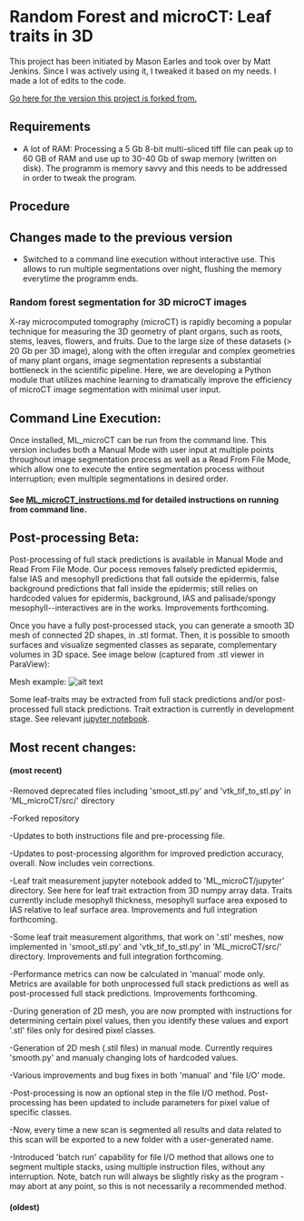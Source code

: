 # Random Forest and microCT: Leaf traits in 3D

This project has been initiated by Mason Earles and took over by Matt Jenkins. Since I was actively using it, I tweaked it based on my needs. I made a lot of edits to the code. 

[Go here for the version this project is forked from.](https://github.com/mattjenkins3/3DLeafCT)

## Requirements
- A lot of RAM: Processing a 5 Gb 8-bit multi-sliced tiff file can peak up to 60 GB of RAM and use up to 30-40 Gb of swap memory (written on disk). The programm is memory savvy and this needs to be addressed in order to tweak the program.

## Procedure

## Changes made to the previous version
- Switched to a command line execution without interactive use. This allows to run multiple segmentations over night, flushing the memory everytime the programm ends.





### Random forest segmentation for 3D microCT images
X-ray microcomputed tomography (microCT) is rapidly becoming a popular technique for measuring the 3D geometry of plant organs, such as roots, stems, leaves, flowers, and fruits. Due to the large size of these datasets (> 20 Gb per 3D image), along with the often irregular and complex geometries of many plant organs, image segmentation represents a substantial bottleneck in the scientific pipeline. Here, we are developing a Python module that utilizes machine learning to dramatically improve the efficiency of microCT image segmentation with minimal user input.

## Command Line Execution:

Once installed, ML_microCT can be run from the command line. This version includes both a Manual Mode with user input at multiple points throughout image segmentation process as well as a Read From File Mode, which allow one to execute the entire segmentation process without interruption; even multiple segmentations in desired order.

#### See [ML_microCT_instructions.md] for detailed instructions on running from command line.
[ML_microCT_instructions.md]: https://github.com/mattjenkins3/3DLeafCT/blob/add_changes/ML_microCT/ML_microCT_instructions.md

## Post-processing Beta:
Post-processing of full stack predictions is available in Manual Mode and Read From File Mode. Our pocess removes falsely predicted epidermis, false IAS and mesophyll predictions that fall outside the epidermis, false background predictions that fall inside the epidermis; still relies on hardcoded values for epidermis, background, IAS and palisade/spongy mesophyll--interactives are in the works. Improvements forthcoming.

Once you have a fully post-processed stack, you can generate a smooth 3D mesh of connected 2D shapes, in .stl format. Then, it is possible to smooth surfaces and visualize segmented classes as separate, complementary volumes in 3D space. See image below (captured from .stl viewer in ParaView):

Mesh example:
![alt text][logo]

[logo]: https://github.com/mattjenkins3/3DLeafCT/blob/add_changes/imgs_readme/leaf1.png "translucent epidermis with veins"

Some leaf-traits may be extracted from full stack predictions and/or post-processed full stack predictions. Trait extraction is currently in development stage. See relevant [jupyter notebook](https://github.com/mattjenkins3/3DLeafCT/blob/add_changes/ML_microCT/jupyter/LeafTraits.ipynb).


## Most recent changes:
#### (most recent)
-Removed deprecated files including 'smoot_stl.py' and 'vtk_tif_to_stl.py' in 'ML_microCT/src/' directory

-Forked repository

-Updates to both instructions file and pre-processing file.

-Updates to post-processing algorithm for improved prediction accuracy, overall. Now includes vein corrections.

-Leaf trait measurement jupyter notebook added to 'ML_microCT/jupyter' directory. See here for leaf trait extraction from 3D numpy array data. Traits currently include mesophyll thickness, mesophyll surface area exposed to IAS relative to leaf surface area. Improvements and full integration forthcoming.

-Some leaf trait measurement algorithms, that work on '.stl' meshes, now implemented in 'smoot_stl.py' and 'vtk_tif_to_stl.py' in 'ML_microCT/src/' directory. Improvements and full integration forthcoming.

-Performance metrics can now be calculated in 'manual' mode only. Metrics are available for both unprocessed full stack predictions as well as post-processed full stack predictions. Improvements forthcoming.

-During generation of 2D mesh, you are now prompted with instructions for determining certain pixel values, then you identify these values and export '.stl' files only for desired pixel classes.

-Generation of 2D mesh (.stil files) in manual mode. Currently requires 'smooth.py' and manualy changing lots of hardcoded values.

-Various improvements and bug fixes in both 'manual' and 'file I/O' mode.

-Post-processing is now an optional step in the file I/O method. Post-processing has been updated to include parameters for pixel value of specific classes.

-Now, every time a new scan is segmented all results and data related to this scan will be exported to a new folder with a user-generated name.

-Introduced 'batch run' capability for file I/O method that allows one to segment multiple stacks, using multiple instruction files, without any interruption. Note, batch run will always be slightly risky as the program -may abort at any point, so this is not necessarily a recommended method.
#### (oldest)
